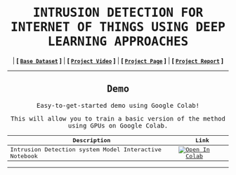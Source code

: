 <div align="center">

<samp>
     
# INTRUSION DETECTION FOR INTERNET OF THINGS USING DEEP LEARNING APPROACHES 

</samp>

| **[ [```Base Dataset```](<https://cloudstor.aarnet.edu.au/plus/s/ds5zW91vdgjEj9i?path=%2F>) ]** | **[ [```Project Video```](<https://youtu.be/TmEgXvH7GrI>) ]** | **[ [```Project Page```](<https://github.com/KiranKumar4225/Dissertation>) ]** | **[ [```Project Report```](<Report.pdf>) ]** 


<samp>
 
---


## Demo
     
<samp>  
     
Easy-to-get-started demo using Google Colab!

</samp> 
      
This will allow you to train a basic version of the method using 
GPUs on Google Colab. 

<div align = "center">
     

| Description      | Link |
| ----------- | ----------- |
| Intrusion Detection system Model Interactive Notebook | [![Open In Colab](https://colab.research.google.com/assets/colab-badge.svg)](https://colab.research.google.com/drive/1q6Tii74E-h3tPRI3Vim2hxkUq-SZpIWW)|   
    
</div>
     
---

<samp>
